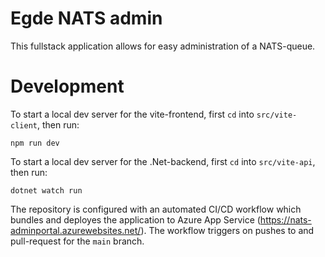 # Egde NATS admin

This fullstack application allows for easy administration of a NATS-queue.

# Development

To start a local dev server for the vite-frontend, first `cd` into `src/vite-client`, then run:

```
npm run dev
```

To start a local dev server for the .Net-backend, first `cd` into `src/vite-api`, then run:

```
dotnet watch run
```

The repository is configured with an automated CI/CD workflow which bundles and deployes the application to Azure App Service (https://nats-adminportal.azurewebsites.net/). The workflow triggers on pushes to and pull-request for the `main` branch.
